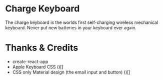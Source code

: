 # Charge Keyboard

The charge keyboard is the worlds first self-charging wireless mechanical keyboard. Never put new batteries in your keyboard ever again.

# Thanks & Credits

- create-react-app
- Apple Keyboard CSS ()[]
- CSS only Material design (the email input and button) ()[]
